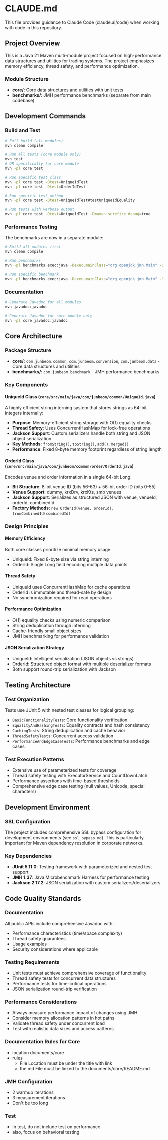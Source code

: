 # CLAUDE.md

This file provides guidance to Claude Code (claude.ai/code) when working with code in this repository.

## Project Overview

This is a Java 21 Maven multi-module project focused on high-performance data structures and utilities for trading systems. The project emphasizes memory efficiency, thread safety, and performance optimization.

### Module Structure
- **core/**: Core data structures and utilities with unit tests
- **benchmarks/**: JMH performance benchmarks (separate from main codebase)

## Development Commands

### Build and Test
```bash
# Full build (all modules)
mvn clean compile

# Run all tests (core module only)
mvn test
# OR specifically for core module
mvn -pl core test

# Run specific test class
mvn -pl core test -Dtest=UniqueIdTest
mvn -pl core test -Dtest=OrderIdTest

# Run specific test method
mvn -pl core test -Dtest=UniqueIdTest#testUniqueIdEquality

# Run tests with verbose output
mvn -pl core test -Dtest=UniqueIdTest -Dmaven.surefire.debug=true
```

### Performance Testing
The benchmarks are now in a separate module:
```bash
# Build all modules first
mvn clean compile

# Run benchmarks
mvn -pl benchmarks exec:java -Dexec.mainClass="org.openjdk.jmh.Main" -Dexec.args=".*Benchmark.*"

# Run specific benchmark
mvn -pl benchmarks exec:java -Dexec.mainClass="org.openjdk.jmh.Main" -Dexec.args="UniqueIdBenchmark"
```

### Documentation
```bash
# Generate Javadoc for all modules
mvn javadoc:javadoc

# Generate Javadoc for core module only
mvn -pl core javadoc:javadoc
```

## Core Architecture

### Package Structure
- **core/**: `com.junbeom.common`, `com.junbeom.conversion`, `com.junbeom.data` - Core data structures and utilities
- **benchmarks/**: `com.junbeom.benchmark` - JMH performance benchmarks

### Key Components

#### UniqueId Class (`core/src/main/java/com/junbeom/common/UniqueId.java`)
A highly efficient string interning system that stores strings as 64-bit integers internally:
- **Purpose**: Memory-efficient string storage with O(1) equality checks
- **Thread Safety**: Uses ConcurrentHashMap for lock-free operations
- **Jackson Support**: Custom serializers handle both string and JSON object serialization
- **Key Methods**: `fromString()`, `toString()`, `add()`, `merged()`
- **Performance**: Fixed 8-byte memory footprint regardless of string length

#### OrderId Class (`core/src/main/java/com/junbeom/common/order/OrderId.java`)
Encodes venue and order information in a single 64-bit Long:
- **Bit Structure**: 8-bit venue ID (bits 56-63) + 56-bit order ID (bits 0-55)
- **Venue Support**: dummy, krxDrv, krxKts, smb venues
- **Jackson Support**: Serializes as structured JSON with venue, venueId, orderId, combinedId
- **Factory Methods**: `new OrderId(venue, orderId)`, `fromCombinedId(combinedId)`

### Design Principles

#### Memory Efficiency
Both core classes prioritize minimal memory usage:
- UniqueId: Fixed 8-byte size via string interning
- OrderId: Single Long field encoding multiple data points

#### Thread Safety
- UniqueId uses ConcurrentHashMap for cache operations
- OrderId is immutable and thread-safe by design
- No synchronization required for read operations

#### Performance Optimization
- O(1) equality checks using numeric comparison
- String deduplication through interning
- Cache-friendly small object sizes
- JMH benchmarking for performance validation

#### JSON Serialization Strategy
- UniqueId: Intelligent serialization (JSON objects vs strings)
- OrderId: Structured object format with multiple deserializer formats
- Both support round-trip serialization with Jackson

## Testing Architecture

### Test Organization
Tests use JUnit 5 with nested test classes for logical grouping:
- `BasicFunctionalityTests`: Core functionality verification
- `EqualityAndHashingTests`: Equality contracts and hash consistency
- `CachingTests`: String deduplication and cache behavior
- `ThreadSafetyTests`: Concurrent access validation
- `PerformanceAndEdgeCaseTests`: Performance benchmarks and edge cases

### Test Execution Patterns
- Extensive use of parameterized tests for coverage
- Thread safety testing with ExecutorService and CountDownLatch
- Performance assertions with time-based thresholds
- Comprehensive edge case testing (null values, Unicode, special characters)

## Development Environment

### SSL Configuration
The project includes comprehensive SSL bypass configuration for development environments (see `ssl_bypass.md`). This is particularly important for Maven dependency resolution in corporate networks.

### Key Dependencies
- **JUnit 5.11.0**: Testing framework with parameterized and nested test support
- **JMH 1.37**: Java Microbenchmark Harness for performance testing
- **Jackson 2.17.2**: JSON serialization with custom serializers/deserializers

## Code Quality Standards

### Documentation
All public APIs include comprehensive Javadoc with:
- Performance characteristics (time/space complexity)
- Thread safety guarantees
- Usage examples
- Security considerations where applicable

### Testing Requirements
- Unit tests must achieve comprehensive coverage of functionality
- Thread safety tests for concurrent data structures
- Performance tests for time-critical operations
- JSON serialization round-trip verification

### Performance Considerations
- Always measure performance impact of changes using JMH
- Consider memory allocation patterns in hot paths
- Validate thread safety under concurrent load
- Test with realistic data sizes and access patterns

### Documentation Rules for Core
- location documents/core
- rules
    - File Location must be under the title with link
    - the md File must be linked to the documents/core/README.md

### JMH Configuration
- 2 warmup iterations
- 3 measurement iterations
- Don't be too long

### Test
- In test, do not include test on performance
- also, focus on behavioral testing